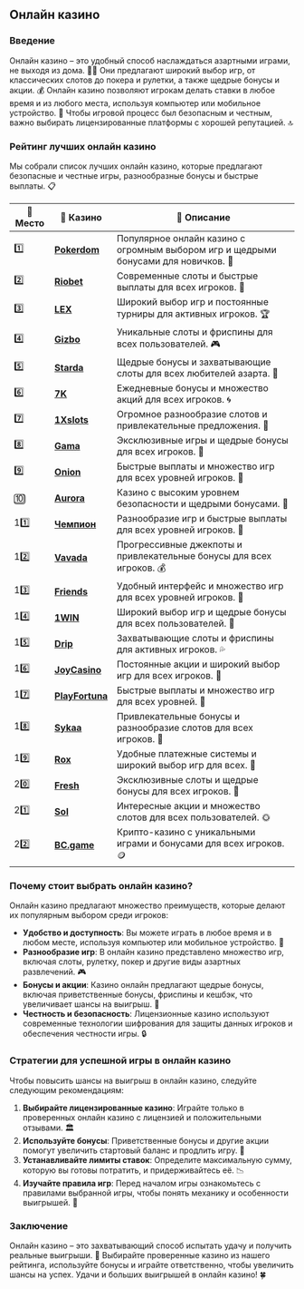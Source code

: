 ## Онлайн казино

### Введение
Онлайн казино – это удобный способ наслаждаться азартными играми, не выходя из дома. 🎰💸 Они предлагают широкий выбор игр, от классических слотов до покера и рулетки, а также щедрые бонусы и акции. 💰 Онлайн казино позволяют игрокам делать ставки в любое время и из любого места, используя компьютер или мобильное устройство. 📱 Чтобы игровой процесс был безопасным и честным, важно выбирать лицензированные платформы с хорошей репутацией. 🔝

### Рейтинг лучших онлайн казино
Мы собрали список лучших онлайн казино, которые предлагают безопасные и честные игры, разнообразные бонусы и быстрые выплаты. 📋

| 🥇 **Место** | 🎰 **Казино** | 💬 **Описание** |
|-------------|-------------|----------------|
| 1️⃣ | [**Pokerdom**](https://brandplay.link/4k77v2yx) | Популярное онлайн казино с огромным выбором игр и щедрыми бонусами для новичков. 🎁 |
| 2️⃣ | [**Riobet**](https://brandplay.link/7xBLTPyj) | Современные слоты и быстрые выплаты для всех игроков. 🤑 |
| 3️⃣ | [**LEX**](https://brandplay.link/zW4hdDFV) | Широкий выбор игр и постоянные турниры для активных игроков. 🏆 |
| 4️⃣ | [**Gizbo**](https://brandplay.link/bprXw4YV) | Уникальные слоты и фриспины для всех пользователей. 🎮 |
| 5️⃣ | [**Starda**](https://brandplay.link/fB7xwRFL) | Щедрые бонусы и захватывающие слоты для всех любителей азарта. 🌟 |
| 6️⃣ | [**7K**](https://brandplay.link/BvQyFShp) | Ежедневные бонусы и множество акций для всех игроков. 🌀 |
| 7️⃣ | [**1Xslots**](https://brandplay.link/hSB1khtr) | Огромное разнообразие слотов и привлекательные предложения. 🎰 |
| 8️⃣ | [**Gama**](https://brandplay.link/j6NMKsDz) | Эксклюзивные игры и щедрые бонусы для всех игроков. 🧩 |
| 9️⃣ | [**Onion**](https://brandplay.link/zBGRVpQ9) | Быстрые выплаты и множество игр для всех уровней игроков. 💎 |
| 🔟 | [**Aurora**](https://10trafic-stat2.com/click/668546556bcc6313411604bd/6766/13032/subaccount) | Казино с высоким уровнем безопасности и щедрыми бонусами. 🚀 |
| 11️⃣ | [**Чемпион**](https://temon-gter.cfd/go/lRq?p80412p304504pcc44t17455) | Разнообразие игр и быстрые выплаты для всех уровней игроков. 🥇 |
| 12️⃣ | [**Vavada**](https://vavadapartner.pro/?promo=ea5c9275-6854-4505-94fc-95ab18221945-linkb2) | Прогрессивные джекпоты и привлекательные бонусы для всех игроков. 💰 |
| 13️⃣ | [**Friends**](https://gofriends.run/linkb2) | Удобный интерфейс и множество игр для всех уровней игроков. 👯 |
| 14️⃣ | [**1WIN**](https://brandplay.link/smXVpBbG) | Широкий выбор игр и щедрые бонусы для всех пользователей. 🎲 |
| 15️⃣ | [**Drip**](https://drp-ircp01.com/c07e6a3db) | Захватывающие слоты и фриспины для активных игроков. 💦 |
| 16️⃣ | [**JoyCasino**](https://rpc30.call2me.pro/?/ru/registration?apkpop=0&partner=p24970p3291217pc98f) | Постоянные акции и широкий выбор игр для всех игроков. 🎉 |
| 17️⃣ | [**PlayFortuna**](https://fortunapromo.net/alt/playfortuna/registration?0dc4a9362a71feb7e3f165fb8e766f70) | Быстрые выплаты и множество игр для всех уровней. 💎 |
| 18️⃣ | [**Sykaa**](https://s-two-way.com/?source=linkb2&pid=30697) | Привлекательные бонусы и разнообразие слотов для всех игроков. 🌈 |
| 19️⃣ | [**Rox**](https://rox-pvwfpjgcxe.com/cb1ee18a5) | Удобные платежные системы и широкий выбор игр для всех. 💸 |
| 20️⃣ | [**Fresh**](https://fresh-eumwkxwao.com/c3f7b485d) | Эксклюзивные слоты и щедрые бонусы для всех игроков. 🥑 |
| 21️⃣ | [**Sol**](https://sol-mmtdzfbaco.com/cb2415bca) | Интересные акции и множество слотов для всех пользователей. 🌞 |
| 22️⃣ | [**BC.game**](https://partnerbcgame.com/dcc53d441) | Крипто-казино с уникальными играми и бонусами для всех игроков. 🪙 |

### Почему стоит выбрать онлайн казино?
Онлайн казино предлагают множество преимуществ, которые делают их популярным выбором среди игроков:

- **Удобство и доступность**: Вы можете играть в любое время и в любом месте, используя компьютер или мобильное устройство. 📱
- **Разнообразие игр**: В онлайн казино представлено множество игр, включая слоты, рулетку, покер и другие виды азартных развлечений. 🎮
- **Бонусы и акции**: Казино онлайн предлагают щедрые бонусы, включая приветственные бонусы, фриспины и кешбэк, что увеличивает шансы на выигрыш. 🎁
- **Честность и безопасность**: Лицензионные казино используют современные технологии шифрования для защиты данных игроков и обеспечения честности игры. 🔒

### Стратегии для успешной игры в онлайн казино
Чтобы повысить шансы на выигрыш в онлайн казино, следуйте следующим рекомендациям:

1. **Выбирайте лицензированные казино**: Играйте только в проверенных онлайн казино с лицензией и положительными отзывами. 🏛️
2. **Используйте бонусы**: Приветственные бонусы и другие акции помогут увеличить стартовый баланс и продлить игру. 🎁
3. **Устанавливайте лимиты ставок**: Определите максимальную сумму, которую вы готовы потратить, и придерживайтесь её. 📉
4. **Изучайте правила игр**: Перед началом игры ознакомьтесь с правилами выбранной игры, чтобы понять механику и особенности выигрышей. 📜

### Заключение
Онлайн казино – это захватывающий способ испытать удачу и получить реальные выигрыши. 💸 Выбирайте проверенные казино из нашего рейтинга, используйте бонусы и играйте ответственно, чтобы увеличить шансы на успех. Удачи и больших выигрышей в онлайн казино! 🍀
